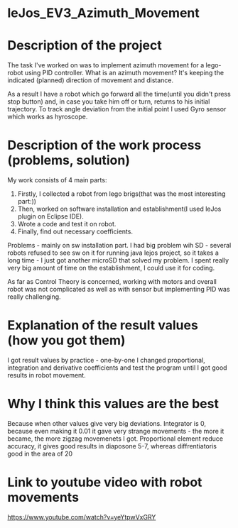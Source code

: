 # leJos_EV3_Azimuth_Movement
#  Description of the project
The task I've worked on was to implement azimuth movement for a lego-robot using PID controller.
What is an azimuth movement? It's keeping the indicated (planned) direction of movement and distance.

As a result I have a robot which go forward all the time(until you didn't press stop button) and, in case you take him off or turn,  returns to his initial trajectory.
To track angle deviation from the initial point I used Gyro sensor which works as hyroscope.
# Description of the work process (problems, solution)
My work consists of 4 main parts:
1) Firstly, I collected a robot from lego brigs(that was the most interesting part:))
2) Then, worked on software installation and establishment(I used leJos plugin on Eclipse IDE).
3) Wrote a code and test it on robot.
4) Finally, find out necessary coefficients.

Problems - mainly on sw installation part. I had big problem wih SD - several robots refused to see sw on it for running java lejos project, so it takes a long time - I just got another microSD that solved my problem. I spent really very big amount of time on the establishment, I could use it for coding.

As far as Control Theory is concerned, working with motors and overall robot was not complicated as well as with sensor but implementing PID was really challenging.

# Explanation of the result values (how you got them)
I got result values by practice - one-by-one I changed proportional, integration and derivative coefficients and test the program until I got good results in robot movement.

# Why I think this values are the best
Because when other values give very big deviations. Integrator is 0, because even making it 0.01 it gave very strange movements - the more it became, the more zigzag movemenets I got.
Proportional element reduce accuracy, it gives good results in diaposone 5-7, whereas diffrentiatoris good in the area of 20
# Link to youtube video with robot movements

https://www.youtube.com/watch?v=yeYtpwVxGRY
